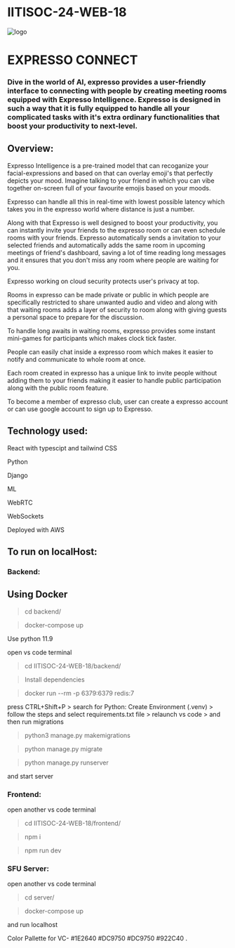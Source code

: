 # IITISOC-24-WEB-18


![logo](https://github.com/Pradeep-Kumar-Rebbavarapu/IITISOC-24-WEB-18/assets/142983705/ac198c0c-92f0-4726-a6f0-54d28ec745f3)



# EXPRESSO CONNECT

### Dive in the world of AI, expresso provides a user-friendly interface to connecting with people by creating meeting rooms equipped with Expresso Intelligence. Expresso is designed in such a way that it is fully equipped to handle all your complicated tasks with it's extra ordinary functionalities that boost your productivity to next-level.

## Overview:

Expresso Intelligence is a pre-trained model that can recoganize your facial-expressions and based on that can overlay emoji's that perfectly depicts your mood. Imagine talking to your friend in which you can vibe together on-screen full of your favourite emojis based on your moods.

Expresso can handle all this in real-time with lowest possible latency which takes you in the expresso world where distance is just a number.

Along with that Expresso is well designed to boost your productivity, you can instantly invite your friends to the expresso room or can even schedule rooms with your friends. Expresso automatically sends a invitation to your selected friends and automatically adds the same room in upcoming meetings of friend's dashboard, saving a lot of time reading long messages and it ensures that you don't miss any room where people are waiting for you.

Expresso working on cloud security protects user's privacy at top.

Rooms in expresso can be made private or public in which people are specifically restricted to share unwanted audio and video and along with that waiting rooms adds a layer of security to room along with giving guests a personal space to prepare for the discussion.

To handle long awaits in waiting rooms, expresso provides some instant mini-games for participants which makes clock tick faster.

People can easily chat inside a expresso room which makes it easier to notify and communicate to whole room at once.

Each room created in expresso has a unique link to invite people without adding them to your friends making it easier to handle public participation along with the public room feature.

To become a member of expresso club, user can create a expresso account or can use google account to sign up to Expresso.

## Technology used:

React with typescipt and tailwind CSS

Python

Django

ML

WebRTC

WebSockets

Deployed with AWS

## To run on localHost:

### Backend:

## Using Docker

> cd backend/

> docker-compose up

Use python 11.9

open vs code terminal

> cd IITISOC-24-WEB-18/backend/

> Install dependencies

> docker run --rm -p 6379:6379 redis:7

press CTRL+Shift+P > search for Python: Create Environment (.venv) > follow the steps and select requirements.txt file > relaunch vs code > and then run migrations

> python3 manage.py makemigrations

> python manage.py migrate

> python manage.py runserver

and start server

### Frontend:

open another vs code terminal

> cd IITISOC-24-WEB-18/frontend/

> npm i

> npm run dev

### SFU Server:

open another vs code terminal

> cd server/

> docker-compose up

and run localhost

Color Pallette for VC-
#1E2640
#DC9750
#DC9750
#922C40
.

